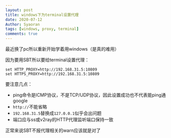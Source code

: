 ```yaml
---
layout: post
title: windows下为terminal设置代理
date: 2020-07-12
Author: Syaoran
tags: [windows, proxy, terminal]
comments: true
---
```


最近换了pc所以重新开始学着用windows（是真的难用）

因为要用SBT所以要给terminal设置代理：
```
set HTTP_PROXY=http://192.168.31.5:10809
set HTTPS_PROXY=http://192.168.31.5:10809
```

要注意几点：
- ping命令是ICMP协议，不是TCP/UDP协议，因此设置成功也不代表能ping通google
- `http://`不能省略
- `192.168.31.5`替换成`127.0.0.1`似乎会出问题
- 端口应与ss或v2ray的HTTP代理监听端口保持一致

正常来说SBT不报代理相关的warn应该就是对了













